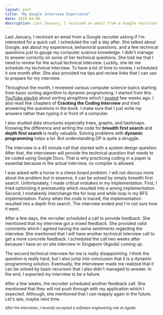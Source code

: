 ```yaml
---
layout: post
title: "My Google Interview Experience"
date: 2019-04-09
description: Last January, I received an email from a Google recruiter asking if I'm interested for a quick call. I scheduled the call a day after. She talked about Google, ask about my experience, behavioral questions, and a few technical questions just to gauge my computer science knowledge.
---
```


Last January, I received an email from a Google recruiter asking if I'm interested for a quick call. I scheduled the call a day after. She talked about Google, ask about my experience, behavioral questions, and a few technical questions just to gauge my computer science knowledge. I didn't manage to answer correctly on some of her technical questions. She told me that I need to review for the actual technical interview. Luckily, she let me schedule my technical interview. To have a lot of time to review, I scheduled it one month after. She also provided me tips and review links that I can use to prepare for my interview.

Throughout the month, I reviewed various computer science topics starting from basic sorting algorithm to dynamic programming. I started from this [YouTube playlist](https://www.youtube.com/watch?v=MrUMzthTXOs&list=PLJse9iV6Reqg-IffRqjxebaPg0zaPxWlt) about sorting alrogithms which I [posted](https://jolo.xyz/blog/2019/01/14/basic-sorting-review) few weeks ago. I also read few chapters of **Cracking the Coding Interview** and tried answering the questions in the book. I make sure that I just write my answers rather than typing it in front of a computer.

I also studied data structures especially trees, graphs, and hashmaps. Knowing the difference and writing the code for **breadth first search** and **depth first search** is really valuable. Solving problems with **dynamic programming** helps a lot. But understanding DP is quite a struggle.

The interview is a 45 minute call that started with a system design question. After that, the interviewer will provide the technical question that needs to be coded using Google Docs. That is why practicing coding in a paper is essential because in the actual interview, no compiler is allowed.

I was asked with a horse in a chess board problem. I will not discuss more about the problem but in essence, it can be solved by simply breadth first search. Unfortunately, I made critical mistakes in my implementation. First, I tried optimizing it prematurely which resulted into a wrong implementation. Second, I mistakenly interchange the for loop and while loop in my BFS implementation. Funny when the code is traced, the implementation resulted into a depth first search. The interview ended and I'm not sure how it went.

After a few days, the recruiter scheduled a call to provide feedback. She mentioned that my interview got a mixed feedback. She provided valid comments which I agreed having the same sentiments regarding the interview. She mentioned that I will have another technical interview call to get a more concrete feedback. I scheduled the call two weeks after because I have an on site interview in Singapore (Agoda) coming up.

The second technical interview for me is really disappointing. I think the question is really hard, but I also jump into conclusion that it is a dynamic programming solution. Eventually, the interviewer made me realized that it can be solved by basic recursion that I also didn't managed to answer. In the end, I expected my interview to be a failure.

After a few weeks, the recruiter scheduled another feedback call. She mentioned that they will not push through with my application which I expected. Although, she mentioned that I can reapply again in the future. Let's see, maybe next time.

<sub>*After the interviews, I recently accepted a software engineering role at Agoda.*</sub>